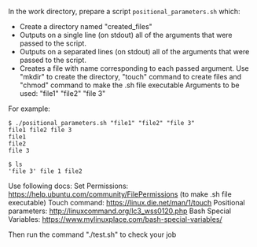 In the work directory, prepare a script `positional_parameters.sh` which:
- Create a directory named "created_files"
- Outputs on a single line (on stdout) all of the arguments that were passed to the script. 
- Outputs on a separated lines (on stdout) all of the arguments that were passed to the script.
- Creates a file with name corresponding to each passed argument.
Use "mkdir" to create the directory, "touch" command to create files and "chmod" command to make the .sh file executable
Arguments to be used: "file1" "file2" "file 3"
 
For example:
```
$ ./positional_parameters.sh "file1" "file2" "file 3"
file1 file2 file 3
file1
file2
file 3

$ ls
'file 3' file 1 file2
```

Use following docs:
Set Permissions: https://help.ubuntu.com/community/FilePermissions (to make .sh file executable)
Touch command: https://linux.die.net/man/1/touch
Positional parameters: http://linuxcommand.org/lc3_wss0120.php
Bash Special Variables: https://www.mylinuxplace.com/bash-special-variables/

Then run the command "./test.sh" to check your job

